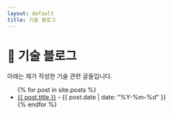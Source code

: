 ```yaml
---
layout: default
title: 기술 블로그
---
```


# 📝 기술 블로그

아래는 제가 작성한 기술 관련 글들입니다.

<ul>
  {% for post in site.posts %}
    <li>
      <a href="{{ post.url }}">{{ post.title }}</a> - {{ post.date | date: "%Y-%m-%d" }}
    </li>
  {% endfor %}
</ul>

